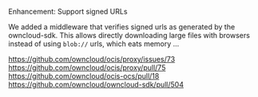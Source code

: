 Enhancement: Support signed URLs

We added a middleware that verifies signed urls as generated by the owncloud-sdk. This allows directly downloading large files with browsers instead of using `blob://` urls, which eats memory ...

<https://github.com/owncloud/ocis/proxy/issues/73>
<https://github.com/owncloud/ocis/proxy/pull/75>
<https://github.com/owncloud/ocis-ocs/pull/18>
<https://github.com/owncloud/owncloud-sdk/pull/504>
